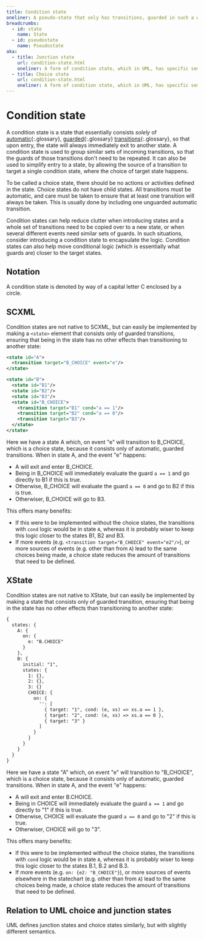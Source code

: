 ```yaml
---
title: Condition state
oneliner: A pseudo-state that only has transitions, guarded in such a way that it immediately moves to another state.
breadcrumbs:
  - id: state
    name: State
  - id: pseudostate
    name: Pseudostate
aka:
  - title: Junction state
    url: condition-state.html
    oneliner: A form of condition state, which in UML, has specific semantics with regards to condition execution
  - title: Choice state
    url: condition-state.html
    oneliner: A form of condition state, which in UML, has specific semantics with regards to condition execution
---
```


# Condition state

A condition state is a state that essentially consists _solely_ of [automatic](automatic-transition.html){:.glossary}, [guarded](guard.html){:.glossary} [transitions](transition.html){:.glossary}, so that upon entry, the state will always immediately exit to another state.  A condition state is used to group similar sets of incoming transitions, so that the guards of those transitions don't need to be repeated.  It can also be used to simplify entry to a state, by allowing the source of a transition to target a single condition state, where the choice of target state happens.

To be called a choice state, there should be no actions or activities defined in the state.  Choice states do not have child states.  All transitions must be automatic, and care must be taken to ensure that at least one transition will always be taken. This is usually done by including one unguarded automatic transition.

Condition states can help reduce clutter when introducing states and a whole set of transitions need to be copied over to a new state, or when several different events need similar sets of guards.  In such situations, consider introducing a condition state to encapsulate the logic.  Condition states can also help move conditional logic (which is essentially what guards are) closer to the target states.

## Notation

A condition state is denoted by way of a capital letter C enclosed by a circle.

## SCXML

Condition states are not native to SCXML, but can easily be implemented by making a `<state>` element that consists only of guarded transitions, ensuring that being in the state has no other effects than transitioning to another state:

``` xml
<state id="A">
  <transition target="B_CHOICE" event="e"/>
</state>

<state id="B">
  <state id="B1"/>
  <state id="B2"/>
  <state id="B3"/>
  <state id="B_CHOICE">
    <transition target="B1" cond="a == 1"/>
    <transition target="B2" cond="a == 0"/>
    <transition target="B3"/>
  </state>
</state>
```

Here we have a state A which, on event "e" will transition to B_CHOICE, which is a choice state, because it consists only of automatic, guarded transitions.  When in state A, and the event "e" happens:

* A will exit and enter B_CHOICE.
* Being in B_CHOICE will immediately evaluate the guard `a == 1` and go directly to B1 if this is true.
* Otherwise, B_CHOICE will evaluate the guard `a == 0` and go to B2 if this is true.
* Otherwiser, B_CHOICE will go to B3.

This offers many benefits:

* If this were to be implemented without the choice states, the transitions with `cond` logic would be in state `A`, whereas it is probably wiser to keep this logic closer to the states B1, B2 and B3.
* If more events (e.g. `<transition target="B_CHOICE" event="e2"/>`), or more sources of events (e.g. other than from `A`) lead to the same choices being made, a choice state reduces the amount of transitions that need to be defined.

## XState

Condition states are not native to XState, but can easily be implemented by making a state that consists only of guarded transition, ensuring that being in the state has no other effects than transitioning to another state:

``` xml
{
  states: {
    A: {
      on: {
        e: "B.CHOICE"
      }
    },
    B: {
      initial: "1",
      states: {
        1: {},
        2: {},
        3: {}
        CHOICE: {
          on: {
            '': [
              { target: "1", cond: (e, xs) => xs.a == 1 },
              { target: "2", cond: (e, xs) => xs.a == 0 },
              { target: "3" }
            ]
          }
        }
      }
    }
  }
}
```

Here we have a state "A" which, on event "e" will transition to "B_CHOICE", which is a choice state, because it consists only of automatic, guarded transitions.  When in state A, and the event "e" happens:

* A will exit and enter B.CHOICE.
* Being in CHOICE will immediately evaluate the guard `a == 1` and go directly to "1" if this is true.
* Otherwise, CHOICE will evaluate the guard `a == 0` and go to "2" if this is true.
* Otherwiser, CHOICE will go to "3".

This offers many benefits:

* If this were to be implemented without the choice states, the transitions with `cond` logic would be in state `A`, whereas it is probably wiser to keep this logic closer to the states B.1, B.2 and B.3.
* If more events (e.g. `on: {e2: "B_CHOICE"}`), or more sources of events elsewhere in the statechart (e.g. other than from `A`) lead to the same choices being made, a choice state reduces the amount of transitions that need to be defined.

## Relation to UML choice and junction states

UML defines junction states and choice states similarly, but with slightly different semantics.

